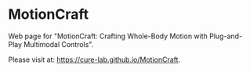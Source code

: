# MotionCraft
Web page for "MotionCraft: Crafting Whole-Body Motion with Plug-and-Play Multimodal Controls".

Please visit at: https://cure-lab.github.io/MotionCraft.
